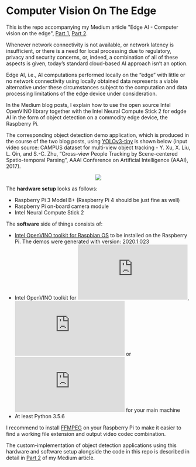 # Computer Vision On The Edge
This is the repo accompanying my Medium article "Edge AI - Computer vision on the edge", [Part 1](https://medium.com/datadriveninvestor/edge-ai-computer-vision-on-the-edge-dfa4ad604651), [Part 2](https://medium.com/datadriveninvestor/edge-ai-computer-vision-on-the-edge-dfa4ad604651). 

Whenever network connectivity is not available, or network latency is insufficient, or there is a need for local processing due to regulatory, privacy and security concerns, or, indeed, a combination of all of these aspects is given, today’s standard cloud-based AI approach isn’t an option.

Edge AI, i.e., AI computations performed locally on the “edge” with little or no network connectivity using locally obtained data represents a viable alternative under these circumstances subject to the computation and data processing limitations of the edge device under consideration. 

In the Medium blog posts, I explain how to use the open source Intel OpenVINO library together with the Intel Neural Compute Stick 2 for edgde AI in the form of object detection on a commodity edge device, the Raspberry Pi.

The corresponding object detection demo application, which is produced in the course of the two blog posts, using [YOLOv3-tiny](https://pjreddie.com/darknet/yolo/) is shown below (input video source: CAMPUS dataset for multi-view object tracking - Y. Xu, X. Liu, L. Qin, and S.-C. Zhu, “Cross-view People Tracking by Scene-centered Spatio-temporal Parsing”, AAAI Conference on Artificial Intelligence (AAAI), 2017).

<p align="center">
  <img src="https://github.com/cm230/Computer-Vision-On-The-Edge/blob/master/demo.gif"/>
</p>

The __hardware setup__ looks as follows:
* Raspberry Pi 3 Model B+ (Raspberry Pi 4 should be just fine as well)
* Raspberry Pi on-board camera module
* Intel Neural Compute Stick 2

The __software__ side of things consists of:
* [Intel OpenVINO toolkit for Raspbian OS](https://docs.openvinotoolkit.org/latest/openvino_docs_install_guides_installing_openvino_raspbian.html) to be installed on the Raspberry Pi. The demos were generated with version: 2020.1.023
* Intel OpenVINO toolkit for ![Linux](https://docs.openvinotoolkit.org/latest/openvino_docs_install_guides_installing_openvino_linux.html), ![macOS](https://docs.openvinotoolkit.org/latest/openvino_docs_install_guides_installing_openvino_macos.html) or ![Windows](https://docs.openvinotoolkit.org/latest/openvino_docs_install_guides_installing_openvino_windows.html) for your main machine
* At least Python 3.5.6

I recommend to install [FFMPEG](https://ffmpeg.org/) on your Raspberry Pi to make it easier to find a working file extension and output video codec combination.

The custom-implementation of object detection applications using this hardware and software setup alongside the code in this repo is described in detail in [Part 2](https://medium.com/datadriveninvestor/edge-ai-computer-vision-on-the-edge-dfa4ad604651) of my Medium article.
